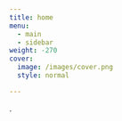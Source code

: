```yaml
---
title: home
menu:
  - main
  - sidebar
weight: -270
cover:
  image: /images/cover.png
  style: normal

---
```

 .
